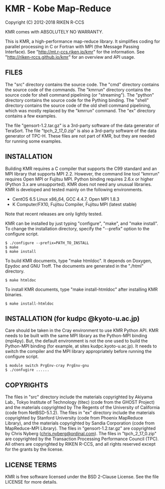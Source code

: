 # KMR - Kobe Map-Reduce

Copyright (C) 2012-2018 RIKEN R-CCS

KMR comes with ABSOLUTELY NO WARRANTY.

This is KMR, a high-performance map-reduce library.  It simplifies
coding for parallel processing in C or Fortran with MPI (the Message
Passing Interface).  See "http://mt.r-ccs.riken.jp/kmr" for the
information.  See "http://riken-rccs.github.io/kmr" for an overview
and API usage.

## FILES

The "src" directory contains the source code.  The "cmd" directory
contains the source code of the commands.  The "kmrrun" directory
contains the source code for shell command pipelining (or
"streaming").
The "python" directory contains the source code for the Pything binding.
The "shell" directory contains the source code of the old shell command pipelining,
which was mostly replaced by the "kmrrun" command.
The "ex" directory contains a few examples.

The file "gensort-1.2.tar.gz" is a 3rd-party software of the data
generator of TeraSort.  The file "tpch_2_17_0.zip" is also a 3rd-party
software of the data generator of TPC-H.  These files are not part of
KMR, but they are needed for running some examples.

## INSTALLATION

Building KMR requires a C compiler that supports the C99 standard and an
MPI library that supports MPI 2.2.  However, the command line tool
"kmrrun" requires Open MPI or Fujitsu MPI.  Python binding requires
2.6.x or higher (Python 3.x are unsupported).  KMR does not need
any unusual libraries.  KMR is developed and tested mainly on the
following environments.

* CentOS 6.5 Linux x86_64, GCC 4.4.7, Open MPI 1.8.3
* K Computer/FX10, Fujitsu Compiler, Fujitsu MPI (latest stable)

Note that recent releases are only lightly tested.

KMR can be installed by just typing "configure", "make", and "make
install".  To change the installation directory, specify the
"--prefix" option to the configure script.

    $ ./configure --prefix=PATH_TO_INSTALL
    $ make
    $ make install

To build KMR documents, type "make htmldoc".  It depends on Doxygen,
Epydoc and GNU Troff.  The documents are generated in the "./html"
directory.

    $ make htmldoc

To install KMR documents, type "make install-htmldoc" after installing
KMR binaries.

    $ make install-htmldoc

## INSTALLATION (for kudpc @kyoto-u.ac.jp)

Care should be taken in the Cray environment to use KMR Python API.
KMR needs to be built with the same MPI library as the Python-MPI
binding (mpi4py).  But, the default environment is not the one used to
build the Python-MPI binding (for example, at sites
kudpc.kyoto-u.ac.jp).  It needs to switch the compiler and the MPI
library appropriately before running the configure script.

    $ module switch PrgEnv-cray PrgEnv-gnu
    $ ./confugire ......

## COPYRIGHTS

The files in "src" directory include the materials copyrighted by
Akiyama Lab., Tokyo Institute of Technology (titec) (code from the
GHOST Project) and the materials copyrighted by The Regents of the
University of California (code from NetBSD-5.1.2).  The files in "ex"
directory include the materials copyrighted by Stanford University
(code from Phoenix MapReduce Library), and the materials copyrighted
by Sandia Corporation (code from MapReduce-MPI Library).  The files in
"gensort-1.2.tar.gz" are copyrighted by Chris Nyberg
(chris.nyberg@ordinal.com).  The files in "tpch_2_17_0.zip" are
copyrighted by the Transaction Processing Performance Council (TPC).
All others are copyrighted by RIKEN R-CCS, and all rights reserved
except for the grants by the license.

## LICENSE TERMS

KMR is free software licensed under the BSD 2-Clause License.  See
the file LICENSE for more details.
